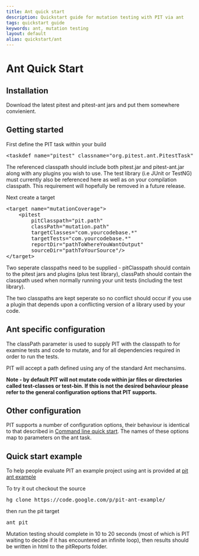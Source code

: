 ```yaml
---
title: Ant quick start
description: Quickstart guide for mutation testing with PIT via ant
tags: quickstart guide
keywords: ant, mutation testing
layout: default
alias: quickstart/ant
---
```


# Ant Quick Start

## Installation

Download the latest pitest and pitest-ant jars and put them somewhere convienient.

## Getting started

First define the PIT task within your build

<pre class="prettyprint lang-xml">
&lt;taskdef name="pitest" classname="org.pitest.ant.PitestTask" classpathref="pit.path" /&gt;
</pre>

The referenced classpath should include both pitest.jar and pitest-ant.jar along with any plugins you wish to use. The test library (i.e JUnit or TestNG) must currently also be referenced here as well as on your compilation classpath. This requirement will hopefully be removed in a future release.

Next create a target

<pre class="prettyprint lang-xml">
&lt;target name="mutationCoverage"&gt;
    &lt;pitest
        pitClasspath="pit.path"
        classPath="mutation.path"
        targetClasses="com.yourcodebase.*"
        targetTests="com.yourcodebase.*"
        reportDir="pathToWhereYouWantOutput"
        sourceDir="pathToYourSource"/&gt;
&lt;/target&gt;
</pre>

Two seperate classpaths need to be supplied - pitClasspath should contain to the pitest jars and plugins (plus test library), classPath should contain the classpath used when normally running your unit tests (including the test library).

The two classpaths are kept seperate so no conflict should occur if you use a plugin that depends upon a conflicting version of a library used by your code.

## Ant specific configuration

The classPath parameter is used to supply PIT with the classpath to for examine tests and code to mutate, and for all dependencies required in order to run the tests.

PIT will accept a path defined using any of the standard Ant mechansims.

**Note - by default PIT will not mutate code within jar files or directories called test-classes or test-bin. If this is not the desired behaviour please refer to the general configuration options that PIT supports.**

## Other configuration

PIT supports a number of configuration options, their behaviour is identical to that described in [Command line quick start](/quickstart/commandline "Command line quick start"). The names of these options map to parameters on the ant task.

## Quick start example

To help people evaluate PIT an example project using ant is provided at [pit ant example](http://code.google.com/p/pit-ant-example/)

To try it out checkout the source

<pre class="prettyprint lang-bash">
hg clone https://code.google.com/p/pit-ant-example/
</pre>

then run the pit target

<pre class="prettyprint lang-bash">
ant pit
</pre>

Mutation testing should complete in 10 to 20 seconds (most of which is PIT waiting to decide if it has encountered an infinite loop), then results should be
written in html to the pitReports folder.
